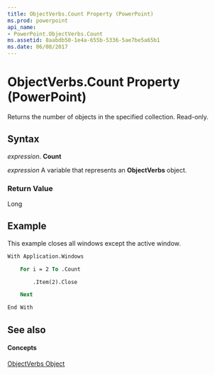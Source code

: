 ```yaml
---
title: ObjectVerbs.Count Property (PowerPoint)
ms.prod: powerpoint
api_name:
- PowerPoint.ObjectVerbs.Count
ms.assetid: 8aabdb50-1e4a-655b-5336-5ae7be5a65b1
ms.date: 06/08/2017
---
```



# ObjectVerbs.Count Property (PowerPoint)

Returns the number of objects in the specified collection. Read-only.


## Syntax

 _expression_. **Count**

 _expression_ A variable that represents an **ObjectVerbs** object.


### Return Value

Long


## Example

This example closes all windows except the active window.


```vb
With Application.Windows

    For i = 2 To .Count

        .Item(2).Close

    Next

End With
```


## See also


#### Concepts


[ObjectVerbs Object](PowerPoint.ObjectVerbs.md)

